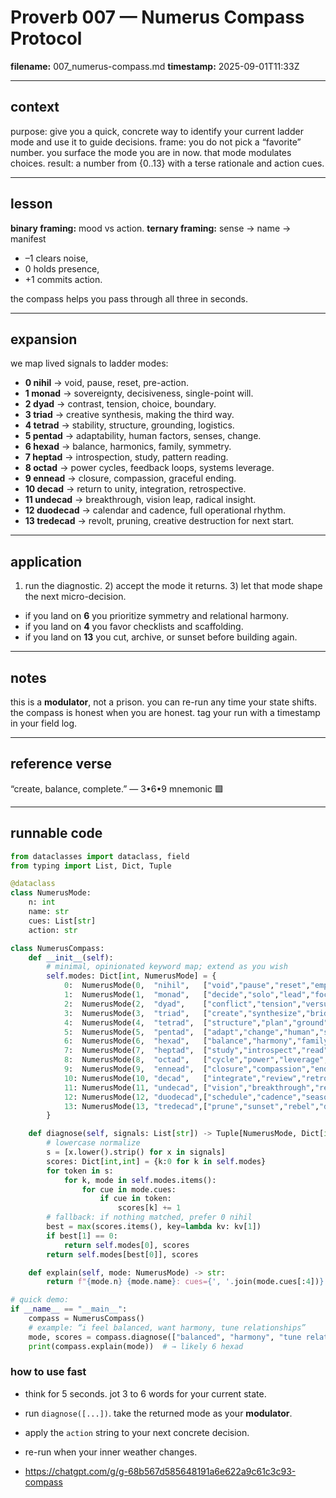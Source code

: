 # Proverb 007 — Numerus Compass Protocol

**filename:** 007\_numerus-compass.md
**timestamp:** 2025-09-01T11:33Z

---

## context

purpose: give you a quick, concrete way to identify your current ladder mode and use it to guide decisions.
frame: you do not pick a “favorite” number. you surface the mode you are in now. that mode modulates choices.
result: a number from {0..13} with a terse rationale and action cues.

---

## lesson

**binary framing:** mood vs action.
**ternary framing:** sense → name → manifest

* –1 clears noise,
* 0 holds presence,
* +1 commits action.

the compass helps you pass through all three in seconds.

---

## expansion

we map lived signals to ladder modes:

* **0 nihil** → void, pause, reset, pre-action.
* **1 monad** → sovereignty, decisiveness, single-point will.
* **2 dyad** → contrast, tension, choice, boundary.
* **3 triad** → creative synthesis, making the third way.
* **4 tetrad** → stability, structure, grounding, logistics.
* **5 pentad** → adaptability, human factors, senses, change.
* **6 hexad** → balance, harmonics, family, symmetry.
* **7 heptad** → introspection, study, pattern reading.
* **8 octad** → power cycles, feedback loops, systems leverage.
* **9 ennead** → closure, compassion, graceful ending.
* **10 decad** → return to unity, integration, retrospective.
* **11 undecad** → breakthrough, vision leap, radical insight.
* **12 duodecad** → calendar and cadence, full operational rhythm.
* **13 tredecad** → revolt, pruning, creative destruction for next start.

---

## application

1. run the diagnostic. 2) accept the mode it returns. 3) let that mode shape the next micro-decision.

* if you land on **6** you prioritize symmetry and relational harmony.
* if you land on **4** you favor checklists and scaffolding.
* if you land on **13** you cut, archive, or sunset before building again.

---

## notes

this is a **modulator**, not a prison. you can re-run any time your state shifts. the compass is honest when you are honest. tag your run with a timestamp in your field log.

---

## reference verse

“create, balance, complete.” — 3•6•9 mnemonic 🟩

---

## runnable code

```python
from dataclasses import dataclass, field
from typing import List, Dict, Tuple

@dataclass
class NumerusMode:
    n: int
    name: str
    cues: List[str]
    action: str

class NumerusCompass:
    def __init__(self):
        # minimal, opinionated keyword map; extend as you wish
        self.modes: Dict[int, NumerusMode] = {
            0:  NumerusMode(0,  "nihil",   ["void","pause","reset","empty","uncertain","breathe"], "hold. observe. no forced moves."),
            1:  NumerusMode(1,  "monad",   ["decide","solo","lead","focus","sovereign","commit"], "make the single clean cut."),
            2:  NumerusMode(2,  "dyad",    ["conflict","tension","versus","boundary","choose"], "name the two poles, set a boundary."),
            3:  NumerusMode(3,  "triad",   ["create","synthesize","bridge","third","idea"], "invent the third way; prototype."),
            4:  NumerusMode(4,  "tetrad",  ["structure","plan","ground","scaffold","stable","checklist"], "build the frame; document."),
            5:  NumerusMode(5,  "pentad",  ["adapt","change","human","senses","pivot","iterate"], "optimize comfort and adaptability."),
            6:  NumerusMode(6,  "hexad",   ["balance","harmony","family","symmetry","tune"], "rebalance loads; align relationships."),
            7:  NumerusMode(7,  "heptad",  ["study","introspect","read","analyze","meditate","pattern"], "slow down; learn before acting."),
            8:  NumerusMode(8,  "octad",   ["cycle","power","leverage","feedback","loop","system"], "tune the loop; set safeguards."),
            9:  NumerusMode(9,  "ennead",  ["closure","compassion","end","finish","forgive"], "close gracefully; write the epilogue."),
            10: NumerusMode(10, "decad",   ["integrate","review","retrospective","merge","unify"], "integrate learnings; merge branches."),
            11: NumerusMode(11, "undecad", ["vision","breakthrough","reframe","revelation","jump"], "leap; protect the insight from noise."),
            12: NumerusMode(12, "duodecad",["schedule","cadence","season","ops","twelve","govern"], "lock cadence; publish the calendar."),
            13: NumerusMode(13, "tredecad",["prune","sunset","rebel","disrupt","end-of-life","refactor"], "remove obsolete pieces; archive."),
        }

    def diagnose(self, signals: List[str]) -> Tuple[NumerusMode, Dict[int,int]]:
        # lowercase normalize
        s = [x.lower().strip() for x in signals]
        scores: Dict[int,int] = {k:0 for k in self.modes}
        for token in s:
            for k, mode in self.modes.items():
                for cue in mode.cues:
                    if cue in token:
                        scores[k] += 1
        # fallback: if nothing matched, prefer 0 nihil
        best = max(scores.items(), key=lambda kv: kv[1])
        if best[1] == 0:
            return self.modes[0], scores
        return self.modes[best[0]], scores

    def explain(self, mode: NumerusMode) -> str:
        return f"{mode.n} {mode.name}: cues={', '.join(mode.cues[:4])} | action={mode.action}"

# quick demo:
if __name__ == "__main__":
    compass = NumerusCompass()
    # example: “i feel balanced, want harmony, tune relationships”
    mode, scores = compass.diagnose(["balanced", "harmony", "tune relationships"])
    print(compass.explain(mode))  # → likely 6 hexad
```

### how to use fast

* think for 5 seconds. jot 3 to 6 words for your current state.
* run `diagnose([...])`. take the returned mode as your **modulator**.
* apply the `action` string to your next concrete decision.
* re-run when your inner weather changes.

* https://chatgpt.com/g/g-68b567d585648191a6e622a9c61c3c93-compass
